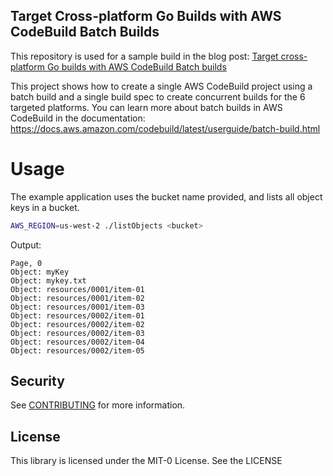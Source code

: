 ## Target Cross-platform Go Builds with AWS CodeBuild Batch Builds

This repository is used for a sample build in the blog post: [Target cross-platform Go builds with AWS CodeBuild Batch builds](https://aws.amazon.com/blogs/devops/target-cross-platform-go-builds-with-aws-codebuild-batch-builds/)

This project shows how to create a single AWS CodeBuild project using a batch build and a single build spec to create concurrent builds for the 6 targeted platforms. You can learn more about batch builds in AWS CodeBuild in the documentation: https://docs.aws.amazon.com/codebuild/latest/userguide/batch-build.html

# Usage

The example application uses the bucket name provided, and lists all object keys in a bucket.

```sh
AWS_REGION=us-west-2 ./listObjects <bucket>
```

Output:
```
Page, 0
Object: myKey
Object: mykey.txt
Object: resources/0001/item-01
Object: resources/0001/item-02
Object: resources/0001/item-03
Object: resources/0002/item-01
Object: resources/0002/item-02
Object: resources/0002/item-03
Object: resources/0002/item-04
Object: resources/0002/item-05
```

## Security

See [CONTRIBUTING](CONTRIBUTING.md#security-issue-notifications) for more information.

## License

This library is licensed under the MIT-0 License. See the LICENSE 
